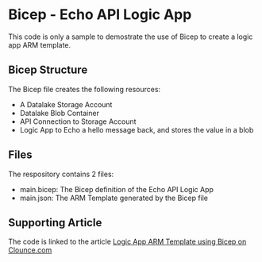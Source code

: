 # Bicep - Echo API Logic App #

This code is only a sample to demostrate the use of Bicep to create a logic app ARM template.

## Bicep Structure ##

The Bicep file creates the following resources:

- A Datalake Storage Account
- Datalake Blob Container
- API Connection to Storage Account
- Logic App to Echo a hello message back, and stores the value in a blob

## Files ##

The respository contains 2 files:

- main.bicep: The Bicep definition of the Echo API Logic App
- main.json: The ARM Template generated by the Bicep file

## Supporting Article ##

The code is linked to the article [Logic App ARM Template using Bicep on Clounce.com](https://www.clounce.com/cloud/azure/logic-app-arm-template-using-bicep)